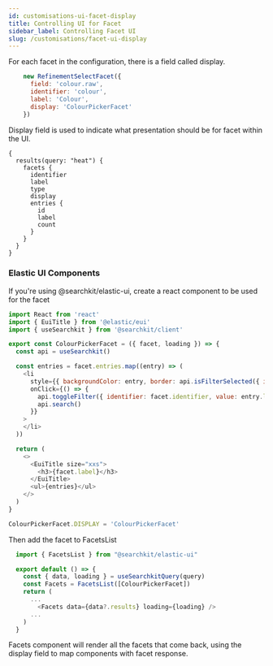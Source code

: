 ```yaml
---
id: customisations-ui-facet-display
title: Controlling UI for Facet
sidebar_label: Controlling Facet UI
slug: /customisations/facet-ui-display
---
```


For each facet in the configuration, there is a field called display. 

```javascript
    new RefinementSelectFacet({
      field: 'colour.raw',
      identifier: 'colour',
      label: 'Colour',
      display: 'ColourPickerFacet'
    })
```

Display field is used to indicate what presentation should be for facet within the UI.  

```gql
{
  results(query: "heat") {
    facets {
      identifier
      label
      type
      display
      entries {
        id
        label
        count
      }
    }
  }
}
```

### Elastic UI Components

If you're using @searchkit/elastic-ui, create a react component to be used for the facet

```javascript
import React from 'react'
import { EuiTitle } from '@elastic/eui'
import { useSearchkit } from '@searchkit/client'

export const ColourPickerFacet = ({ facet, loading }) => {
  const api = useSearchkit()

  const entries = facet.entries.map((entry) => (
    <li
      style={{ backgroundColor: entry, border: api.isFilterSelected({ identifier: facet.identifier, value: entry.label }) ? '1px solid red' : none }}
      onClick={() => {
        api.toggleFilter({ identifier: facet.identifier, value: entry.label })
        api.search()
      }}
    >
    </li>
  ))

  return (
    <>
      <EuiTitle size="xxs">
        <h3>{facet.label}</h3>
      </EuiTitle>
      <ul>{entries}</ul>
    </>
  )
}

ColourPickerFacet.DISPLAY = 'ColourPickerFacet'

```

Then add the facet to FacetsList

```javascript
  import { FacetsList } from "@searchkit/elastic-ui" 

  export default () => {
    const { data, loading } = useSearchkitQuery(query)
    const Facets = FacetsList([ColourPickerFacet])
    return (
      ...
        <Facets data={data?.results} loading={loading} />
      ...
    )
  } 
```
Facets component will render all the facets that come back, using the display field to map components with facet response. 